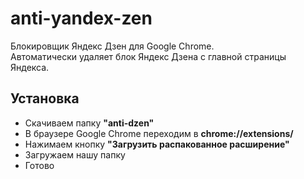 # anti-yandex-zen
Блокировщик Яндекс Дзен для Google Chrome.  
Автоматически удаляет блок Яндекс Дзена с главной страницы Яндекса.

## Установка
* Скачиваем папку __"anti-dzen"__
* В браузере Google Chrome переходим в __chrome://extensions/__
* Нажимаем кнопку __"Загрузить распакованное расширение"__
* Загружаем нашу папку
* Готово
